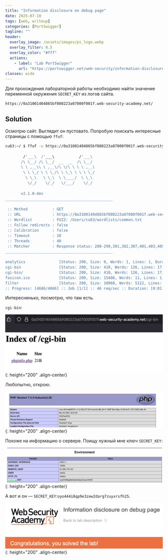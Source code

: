 ```yaml
---
title: "Information disclosure on debug page"
date: 2025-07-10
tags: [web, writeup]  
categories: [PortSwigger]
tagline: ""
header:
  overlay_image: /assets/images/ps_logo.webp
  overlay_filter: 0.5 
  overlay_color: "#fff"
  actions:
    - label: "Lab PortSwigger"
      url: "https://portswigger.net/web-security/information-disclosure/exploiting/lab-infoleak-on-debug-page"
classes: wide
---
```


Для прохождения лабораторной работы необходимо найти значение переменной окружения `SECRET_KEY` из логов сайта.

```
https://0a31001404865bf080223a07000f001f.web-security-academy.net/
```

## Solution

Осмотрю сайт. Выглядит он пустовато. Попробую поискать интересные страницы с помощью `ffuf`:

```bash
cu63:~/ $ ffuf -u https://0a31001404865bf080223a07000f001f.web-security-academy.net/FUZZ -w ~/wordlists/common.txt

        /'___\  /'___\           /'___\
       /\ \__/ /\ \__/  __  __  /\ \__/
       \ \ ,__\\ \ ,__\/\ \/\ \ \ \ ,__\
        \ \ \_/ \ \ \_/\ \ \_\ \ \ \ \_/
         \ \_\   \ \_\  \ \____/  \ \_\
          \/_/    \/_/   \/___/    \/_/

       v2.1.0-dev
________________________________________________

 :: Method           : GET
 :: URL              : https://0a31001404865bf080223a07000f001f.web-security-academy.net/FUZZ
 :: Wordlist         : FUZZ: /Users/cu63/wordlists/common.txt
 :: Follow redirects : false
 :: Calibration      : false
 :: Timeout          : 10
 :: Threads          : 40
 :: Matcher          : Response status: 200-299,301,302,307,401,403,405,500
________________________________________________

analytics               [Status: 200, Size: 0, Words: 1, Lines: 1, Duration: 67ms]
cgi-bin                 [Status: 200, Size: 410, Words: 126, Lines: 17, Duration: 74ms]
cgi-bin/                [Status: 200, Size: 410, Words: 126, Lines: 17, Duration: 72ms]
favicon.ico             [Status: 200, Size: 15406, Words: 11, Lines: 1, Duration: 61ms]
filter                  [Status: 200, Size: 10960, Words: 5122, Lines: 201, Duration: 72ms]
:: Progress: [4686/4686] :: Job [1/1] :: 46 req/sec :: Duration: [0:01:27] :: Errors: 0 ::
```

Интересненько, посмотрю, что там есть.

`cgi-bin`:

![IMG](/assets/images/PortSwigger/IMG_information_disclosure/IMG_Information_disclosure_on_debug_page/1.png){: height="200" .align-center}

Любопытно, открою:

![IMG](/assets/images/PortSwigger/IMG_information_disclosure/IMG_Information_disclosure_on_debug_page/2.png){: height="200" .align-center}

Похоже на информацию о сервере. Поищу нужный мне ключ `SECRET_KEY`:

![IMG](/assets/images/PortSwigger/IMG_information_disclosure/IMG_Information_disclosure_on_debug_page/3.png){: height="200" .align-center}

А вот и он — `SECRET_KEY`:`oyo444i8qp9e3zew2darg7zuyxrsfh25`.

![IMG](/assets/images/PortSwigger/IMG_information_disclosure/IMG_Information_disclosure_on_debug_page/4.png){: height="200" .align-center}
